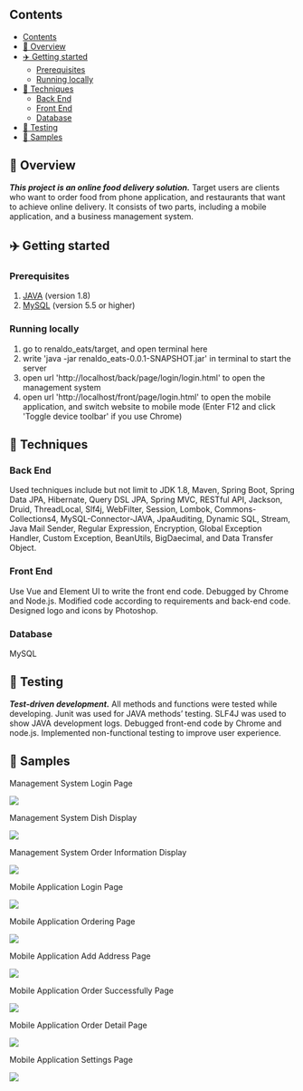 ## Contents

- [Contents](#contents)
- [📖 Overview](#-overview)
- [✈️ Getting started](#️-getting-started)
  - [Prerequisites](#prerequisites)
  - [Running locally](#running-locally)
- [🔧 Techniques](#-techniques)
  - [Back End](#back-end)
  - [Front End](#front-end)
  - [Database](#database)
- [📄 Testing](#-testing)
- [🎨 Samples](#-samples)

## 📖 Overview

**_This project is an online food delivery solution._** Target users are clients who want to order food from phone application, and restaurants that want to achieve online delivery. It consists of two parts, including a mobile application, and a business management system.

## ✈️ Getting started

### Prerequisites

1.  [JAVA](https://www.oracle.com/java/technologies/downloads/) (version 1.8)
2.  [MySQL](https://dev.mysql.com/downloads/) (version 5.5 or higher)

### Running locally

1.  go to renaldo_eats/target, and open terminal here
2.  write 'java -jar renaldo_eats-0.0.1-SNAPSHOT.jar' in terminal to start the server
3.  open url 'http://localhost/back/page/login/login.html' to open the management system
4.  open url 'http://localhost/front/page/login.html' to open the mobile application, and switch website to mobile mode (Enter F12 and click 'Toggle device toolbar' if you use Chrome)

## 🔧 Techniques

### Back End

Used techniques include but not limit to JDK 1.8, Maven, Spring Boot, Spring Data JPA, Hibernate, Query DSL JPA, Spring MVC, RESTful API, Jackson, Druid, ThreadLocal, Slf4j, WebFilter, Session, Lombok, Commons-Collections4, MySQL-Connector-JAVA, JpaAuditing, Dynamic SQL, Stream, Java Mail Sender, Regular Expression, Encryption, Global Exception Handler, Custom Exception, BeanUtils, BigDaecimal, and Data Transfer Object.

### Front End

Use Vue and Element UI to write the front end code. Debugged by Chrome and Node.js. Modified code according to requirements and back-end code. Designed logo and icons by Photoshop.

### Database

MySQL

## 📄 Testing

**_Test-driven development._** All methods and functions were tested while developing. Junit was used for JAVA methods’ testing. SLF4J was used to show JAVA development logs. Debugged front-end code by Chrome and node.js. Implemented non-functional testing to improve user experience.

## 🎨 Samples

Management System Login Page

![](sample_images/Management%20System%20Login%20Page.png)

Management System Dish Display

![](sample_images/Management%20System%20Dish%20Display.png)

Management System Order Information Display

![](sample_images/Management%20System%20Order%20Information%20Display.png)

Mobile Application Login Page

![](sample_images/Mobile%20Application%20Login%20Page.png)

Mobile Application Ordering Page

![](sample_images/Mobile%20Application%20Ordering%20Page.png)

Mobile Application Add Address Page

![](sample_images/Mobile%20Application%20Add%20Address%20Page.png)

Mobile Application Order Successfully Page

![](sample_images/Mobile%20Application%20Order%20Successfully%20Page.png)

Mobile Application Order Detail Page

![](sample_images/Mobile%20Application%20Order%20Detail%20Page.jpg)

Mobile Application Settings Page

![](sample_images/Mobile%20Application%20Settings%20Page.png)
